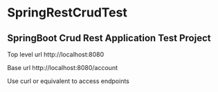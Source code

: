 # SpringRestCrudTest



## SpringBoot Crud Rest Application Test Project

Top level url http://localhost:8080

Base url http://localhost:8080/account

Use curl or equivalent to access endpoints
